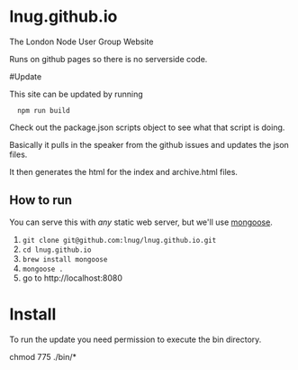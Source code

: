 lnug.github.io
==============

The London Node User Group Website


Runs on github pages so there is no serverside code.





#Update


This site can be updated by running

```
  npm run build
```

Check out the package.json scripts object to see what that script is doing.

Basically it pulls in the speaker from the github issues and updates the json files.

It then generates the html for the index and archive.html files.




How to run
----------
You can serve this with *any* static web server, but we'll use [mongoose](https://code.google.com/p/mongoose/).

1. `git clone git@github.com:lnug/lnug.github.io.git`
2. `cd lnug.github.io`
3. `brew install mongoose`
4. `mongoose .`
5. go to http://localhost:8080




# Install


To run the update you need permission to execute the bin directory. 

chmod 775 ./bin/*
